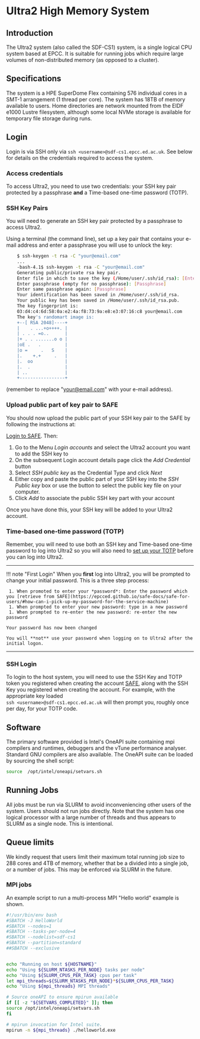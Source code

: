 # Ultra2 High Memory System

## Introduction

The Ultra2 system (also called the SDF-CS1) system, is a single logical CPU system based at EPCC. It is suitable for running jobs which require large volumes of non-distributed memory (as opposed to a cluster).

## Specifications

The system is a HPE SuperDome Flex containing 576 individual cores in a SMT-1 arrangement (1 thread per core). The system has 18TB of memory available to users. Home directories are network mounted from the EIDF e1000 Lustre filesystem, although some local NVMe storage is available for temporary file storage during runs.

## Login

Login is via SSH only via `ssh <username>@sdf-cs1.epcc.ed.ac.uk`. See below for details on the credentials required to access the system.

### Access credentials

To access Ultra2, you need to use two credentials: your SSH key pair protected by a passphrase **and** a Time-based one-time password (TOTP).

### SSH Key Pairs

You will need to generate an SSH key pair protected by a passphrase to access Ultra2.

Using a terminal (the command line), set up a key pair that contains your e-mail address and enter a passphrase you will use to unlock the key:

```bash
    $ ssh-keygen -t rsa -C "your@email.com"
    ...
    -bash-4.1$ ssh-keygen -t rsa -C "your@email.com"
    Generating public/private rsa key pair.
    Enter file in which to save the key (/Home/user/.ssh/id_rsa): [Enter]
    Enter passphrase (empty for no passphrase): [Passphrase]
    Enter same passphrase again: [Passphrase]
    Your identification has been saved in /Home/user/.ssh/id_rsa.
    Your public key has been saved in /Home/user/.ssh/id_rsa.pub.
    The key fingerprint is:
    03:d4:c4:6d:58:0a:e2:4a:f8:73:9a:e8:e3:07:16:c8 your@email.com
    The key's randomart image is:
    +--[ RSA 2048]----+
    |    . ...+o++++. |
    | . . . =o..      |
    |+ . . .......o o |
    |oE .   .         |
    |o =     .   S    |
    |.    +.+     .   |
    |.  oo            |
    |.  .             |
    | ..              |
    +-----------------+
```

(remember to replace "<your@email.com>" with your e-mail address).

### Upload public part of key pair to SAFE

You should now upload the public part of your SSH key pair to the SAFE by following the instructions at:

[Login to SAFE](https://safe.epcc.ed.ac.uk/). Then:

 1. Go to the Menu *Login accounts* and select the Ultra2 account you want to add the SSH key to
 1. On the subsequent Login account details page click the *Add Credential* button
 1. Select *SSH public key* as the Credential Type and click *Next*
 1. Either copy and paste the public part of your SSH key into the *SSH Public key* box or use the button to select the public key file on your computer.
 1. Click *Add* to associate the public SSH key part with your account

Once you have done this, your SSH key will be added to your Ultra2 account.

### Time-based one-time password (TOTP)

Remember, you will need to use both an SSH key and Time-based one-time password to log into Ultra2 so you will also need to [set up your TOTP](https://epcced.github.io/safe-docs/safe-for-users/#how-to-turn-on-mfa-on-your-machine-account) before you can log into Ultra2.

---
!!! note "First Login"
    When you **first** log into Ultra2, you will be prompted to change your initial password. This is a three step process:

     1. When promoted to enter your *password*: Enter the password which you [retrieve from SAFE](https://epcced.github.io/safe-docs/safe-for-users/#how-can-i-pick-up-my-password-for-the-service-machine)
     1. When prompted to enter your new password: type in a new password
     1. When prompted to re-enter the new password: re-enter the new password

    Your password has now been changed

    You will **not** use your password when logging on to Ultra2 after the initial logon.
---

### SSH Login

To login to the host system, you will need to use the SSH Key and TOTP token you registered when creating the account [SAFE](https://www.safe.epcc.ed.ac.uk), along with the SSH Key you registered when creating the account. For example, with the appropriate key loaded<br>`ssh <username>@sdf-cs1.epcc.ed.ac.uk` will then prompt you, roughly once per day, for your TOTP code.

## Software

The primary software provided is Intel's OneAPI suite containing mpi compilers and runtimes, debuggers and the vTune performance analyser. Standard GNU compilers are also available.
The OneAPI suite can be loaded by sourcing the shell script:

```bash
source  /opt/intel/oneapi/setvars.sh
```

## Running Jobs

All jobs must be run via SLURM to avoid inconveniencing other users of the system. Users should not run jobs directly. Note that the system has one logical processor with a large number of threads and thus appears to SLURM as a single node. This is intentional.

## Queue limits

We kindly request that users limit their maximum total running job size to 288 cores and 4TB of memory, whether that be a divided into a single job, or a number of jobs.
This may be enforced via SLURM in the future.

### MPI jobs

An example script to run a multi-process MPI "Hello world" example is shown.

```bash
#!/usr/bin/env bash
#SBATCH -J HelloWorld
#SBATCH --nodes=1
#SBATCH --tasks-per-node=4
#SBATCH --nodelist=sdf-cs1
#SBATCH --partition=standard
##SBATCH --exclusive


echo "Running on host ${HOSTNAME}"
echo "Using ${SLURM_NTASKS_PER_NODE} tasks per node"
echo "Using ${SLURM_CPUS_PER_TASK} cpus per task"
let mpi_threads=${SLURM_NTASKS_PER_NODE}*${SLURM_CPUS_PER_TASK}
echo "Using ${mpi_threads} MPI threads"

# Source oneAPI to ensure mpirun available
if [[ -z "${SETVARS_COMPLETED}" ]]; then
source /opt/intel/oneapi/setvars.sh
fi

# mpirun invocation for Intel suite.
mpirun -n ${mpi_threads} ./helloworld.exe
```
